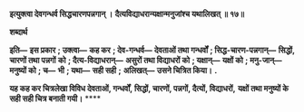 **इत्युक्त्वा देवगन्धर्व सिद्धचारणपन्नगान् ।** **दैत्यविद्याधरान्यक्षान्मनुजांश्च यथालिखत् ॥ १७॥** 

**शब्दार्थ** 

**इति—** **इस प्रकार** **; उक्त्वा—** **कह कर** **; देव-गन्धर्व—** **देवताओं तथा गन्धर्वों** **; सिद्ध-चारण-पन्नगान्—** **सिद्धों, चारणों तथा पन्नगों** **को** **; दैत्य-विद्याधरान्—** **असुरों तथा विद्याधरों को** **; यक्षान्—** **यक्षों को** **; मनु-जान्—** **मनुष्यों को** **; च—** **भी** **; यथा—** **सही सही** **;** **अलिखत्—** **उसने चित्रित किया।** **.** 

**यह कह कर चित्रलेखा विविध देवताओं, गन्धर्वों, सिद्धों, चारणों, पन्नगों, दैत्यों, विद्याधरों,** **यक्षों तथा मनुष्यों के सही सही चित्र बनाती गयी।** **** 